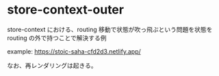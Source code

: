 # store-context-outer

store-context における、routing 移動で状態が吹っ飛ぶという問題を状態を routing の外で持つことで解決する例

example: https://stoic-saha-cfd2d3.netlify.app/

なお、再レンダリングは起きる。
